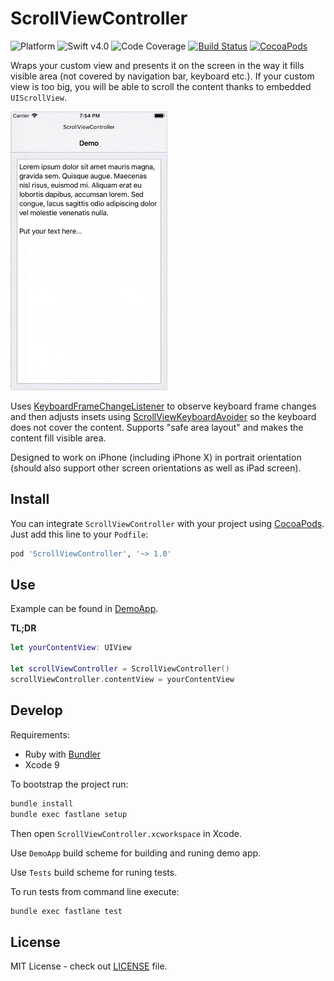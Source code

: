# ScrollViewController

![Platform](https://img.shields.io/badge/platform-iOS-333333.svg)
![Swift v4.0](https://img.shields.io/badge/swift-v4.0-orange.svg)
![Code Coverage](https://img.shields.io/badge/coverage-98%25-green.svg)
[![Build Status](https://travis-ci.org/darrarski/ScrollViewController.svg?branch=master)](https://travis-ci.org/darrarski/ScrollViewController)
[![CocoaPods](https://img.shields.io/cocoapods/v/ScrollViewController.svg)](https://cocoapods.org/pods/ScrollViewController)

Wraps your custom view and presents it on the screen in the way it fills visible area (not covered by navigation bar, keyboard etc.). If your custom view is too big, you will be able to scroll the content thanks to embedded `UIScrollView`.

![ScrollViewController Demo App](Misc/ScrollViewController_DemoApp.gif)

Uses [KeyboardFrameChangeListener](https://github.com/darrarski/KeyboardFrameChangeListener) to observe keyboard frame changes and then
adjusts insets using [ScrollViewKeyboardAvoider](https://github.com/darrarski/ScrollViewKeyboardAvoider) so the keyboard does not cover the content. Supports "safe area layout" and makes the content fill visible area.

Designed to work on iPhone (including iPhone X) in portrait orientation (should also support other screen orientations as well as iPad screen).

## Install

You can integrate `ScrollViewController` with your project using [CocoaPods](https://cocoapods.org). Just add this line to your `Podfile`:

```ruby
pod 'ScrollViewController', '~> 1.0'
```

## Use

Example can be found in [DemoApp](DemoApp).

**TL;DR**

```swift
let yourContentView: UIView

let scrollViewController = ScrollViewController()
scrollViewController.contentView = yourContentView
```

## Develop

Requirements: 

- Ruby with [Bundler](http://bundler.io)
- Xcode 9

To bootstrap the project run:

```sh
bundle install
bundle exec fastlane setup
```

Then open `ScrollViewController.xcworkspace` in Xcode.

Use `DemoApp` build scheme for building and runing demo app.

Use `Tests` build scheme for runing tests.

To run tests from command line execute:

```sh
bundle exec fastlane test
```

## License

MIT License - check out [LICENSE](LICENSE) file.
